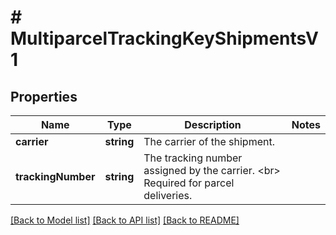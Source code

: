 # # MultiparcelTrackingKeyShipmentsV1

## Properties

Name | Type | Description | Notes
------------ | ------------- | ------------- | -------------
**carrier** | **string** | The carrier of the shipment. |
**trackingNumber** | **string** | The tracking number assigned by the carrier. &lt;br&gt; Required for parcel deliveries. |

[[Back to Model list]](../../README.md#models) [[Back to API list]](../../README.md#endpoints) [[Back to README]](../../README.md)
